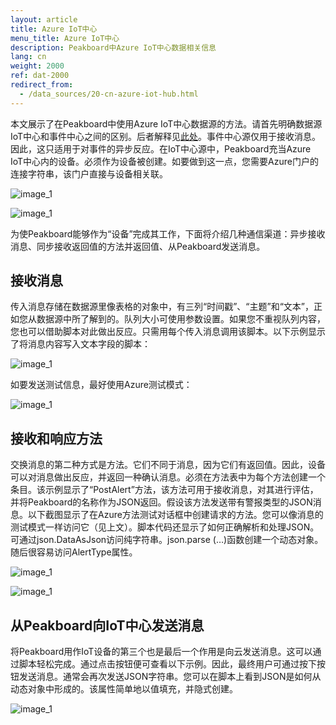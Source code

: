 ```yaml
---
layout: article
title: Azure IoT中心
menu_title: Azure IoT中心
description: Peakboard中Azure IoT中心数据相关信息
lang: cn
weight: 2000
ref: dat-2000
redirect_from:
  - /data_sources/20-cn-azure-iot-hub.html
---
```

本文展示了在Peakboard中使用Azure IoT中心数据源的方法。请首先明确数据源IoT中心和事件中心之间的区别。后者解释见[此处](/data_sources/19-cn-azure-event-hub.html)。事件中心源仅用于接收消息。因此，这只适用于对事件的异步反应。在IoT中心源中，Peakboard充当Azure IoT中心内的设备。必须作为设备被创建。如要做到这一点，您需要Azure门户的连接字符串，该门户直接与设备相关联。

![image_1](/assets/images/data-sources/azure-iot-hub/datenquellen-iot-hub-01.png)

![image_1](/assets/images/data-sources/azure-iot-hub/datenquellen-iot-hub-02.png)


为使Peakboard能够作为“设备”完成其工作，下面将介绍几种通信渠道：异步接收消息、同步接收返回值的方法并返回值、从Peakboard发送消息。

## 接收消息

传入消息存储在数据源里像表格的对象中，有三列“时间戳”、“主题”和“文本”，正如您从数据源中所了解到的。队列大小可使用参数设置。如果您不重视队列内容，您也可以借助脚本对此做出反应。只需用每个传入消息调用该脚本。以下示例显示了将消息内容写入文本字段的脚本：

![image_1](/assets/images/data-sources/azure-iot-hub/datenquellen-iot-hub-03.png)


如要发送测试信息，最好使用Azure测试模式：


![image_1](/assets/images/data-sources/azure-iot-hub/datenquellen-iot-hub-04.png)

## 接收和响应方法

交换消息的第二种方式是方法。它们不同于消息，因为它们有返回值。因此，设备可以对消息做出反应，并返回一种确认消息。必须在方法表中为每个方法创建一个条目。该示例显示了“PostAlert”方法，该方法可用于接收消息，对其进行评估，并将Peakboard的名称作为JSON返回。假设该方法发送带有警报类型的JSON消息。以下截图显示了在Azure方法测试对话框中创建请求的方法。您可以像消息的测试模式一样访问它（见上文）。脚本代码还显示了如何正确解析和处理JSON。可通过json.DataAsJson访问纯字符串。json.parse (…)函数创建一个动态对象。随后很容易访问AlertType属性。

![image_1](/assets/images/data-sources/azure-iot-hub/datenquellen-iot-hub-05.png)

![image_1](/assets/images/data-sources/azure-iot-hub/datenquellen-iot-hub-06.png)

## 从Peakboard向IoT中心发送消息

将Peakboard用作IoT设备的第三个也是最后一个作用是向云发送消息。这可以通过脚本轻松完成。通过点击按钮便可查看以下示例。因此，最终用户可通过按下按钮发送消息。通常会再次发送JSON字符串。您可以在脚本上看到JSON是如何从动态对象中形成的。该属性简单地以值填充，并隐式创建。

![image_1](/assets/images/data-sources/azure-iot-hub/datenquellen-iot-hub-07.png)
